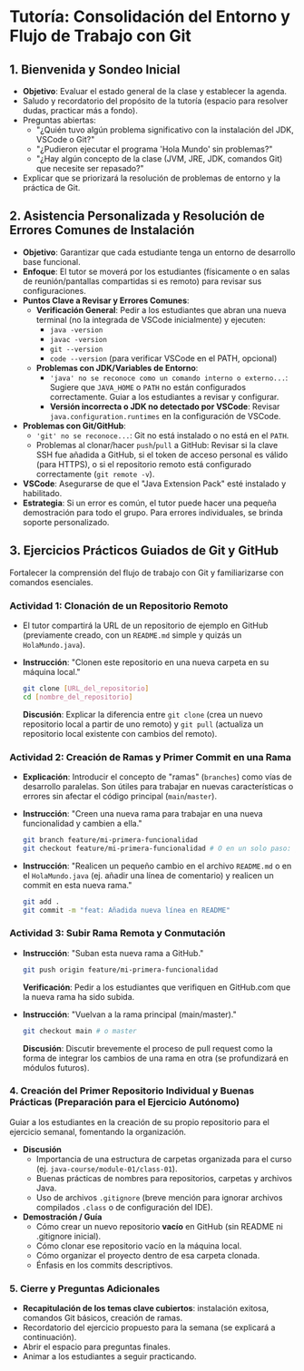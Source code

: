 # Tutoría: Consolidación del Entorno y Flujo de Trabajo con Git

## 1. Bienvenida y Sondeo Inicial

* **Objetivo**: Evaluar el estado general de la clase y establecer la agenda.
* Saludo y recordatorio del propósito de la tutoría (espacio para resolver dudas, practicar más a fondo).
* Preguntas abiertas:
  * "¿Quién tuvo algún problema significativo con la instalación del JDK, VSCode o Git?"
  * "¿Pudieron ejecutar el programa 'Hola Mundo' sin problemas?"
  * "¿Hay algún concepto de la clase (JVM, JRE, JDK, comandos Git) que necesite ser repasado?"
* Explicar que se priorizará la resolución de problemas de entorno y la práctica de Git.

## 2. Asistencia Personalizada y Resolución de Errores Comunes de Instalación

* **Objetivo**: Garantizar que cada estudiante tenga un entorno de desarrollo base funcional.
* **Enfoque**: El tutor se moverá por los estudiantes (físicamente o en salas de reunión/pantallas compartidas si es remoto) para revisar sus configuraciones.
* **Puntos Clave a Revisar y Errores Comunes**:
  * **Verificación General**: Pedir a los estudiantes que abran una nueva terminal (no la integrada de VSCode inicialmente) y ejecuten:
    * `java -version`
    * `javac -version`
    * `git --version`
    * `code --version` (para verificar VSCode en el PATH, opcional)
  * **Problemas con JDK/Variables de Entorno**:
    * `'java' no se reconoce como un comando interno o externo...`: Sugiere que `JAVA_HOME` o `PATH` no están configurados correctamente. Guiar a los estudiantes a revisar y configurar.
    * **Versión incorrecta o JDK no detectado por VSCode**: Revisar `java.configuration.runtimes` en la configuración de VSCode.
* **Problemas con Git/GitHub**:
  * `'git' no se reconoce...`: Git no está instalado o no está en el `PATH`.
  * Problemas al clonar/hacer `push`/`pull` a GitHub: Revisar si la clave SSH fue añadida a GitHub, si el token de acceso personal es válido (para HTTPS), o si el repositorio remoto está configurado correctamente (`git remote -v`).
* **VSCode**: Asegurarse de que el "Java Extension Pack" esté instalado y habilitado.
* **Estrategia**: Si un error es común, el tutor puede hacer una pequeña demostración para todo el grupo. Para errores individuales, se brinda soporte personalizado.

## 3. Ejercicios Prácticos Guiados de Git y GitHub

Fortalecer la comprensión del flujo de trabajo con Git y familiarizarse con comandos esenciales.

### Actividad 1: Clonación de un Repositorio Remoto

* El tutor compartirá la URL de un repositorio de ejemplo en GitHub (previamente creado, con un `README.md` simple y quizás un `HolaMundo.java`).
* **Instrucción**: "Clonen este repositorio en una nueva carpeta en su máquina local."

  ```bash
  git clone [URL_del_repositorio]
  cd [nombre_del_repositorio]
  ```

  **Discusión**: Explicar la diferencia entre `git clone` (crea un nuevo repositorio local a partir de uno remoto) y `git pull` (actualiza un repositorio local existente con cambios del remoto).

### Actividad 2: Creación de Ramas y Primer Commit en una Rama

* **Explicación**: Introducir el concepto de "ramas" (`branches`) como vías de desarrollo paralelas. Son útiles para trabajar en nuevas características o errores sin afectar el código principal (`main`/`master`).
* **Instrucción**: "Creen una nueva rama para trabajar en una nueva funcionalidad y cambien a ella."

  ```bash
  git branch feature/mi-primera-funcionalidad
  git checkout feature/mi-primera-funcionalidad # O en un solo paso: git checkout -b feature/mi-primera-funcionalidad
  ```

* **Instrucción**: "Realicen un pequeño cambio en el archivo `README.md` o en el `HolaMundo.java` (ej. añadir una línea de comentario) y realicen un commit en esta nueva rama."

  ```bash
  git add .
  git commit -m "feat: Añadida nueva línea en README"
  ```

### Actividad 3: Subir Rama Remota y Conmutación

* **Instrucción**: "Suban esta nueva rama a GitHub."

  ```bash
  git push origin feature/mi-primera-funcionalidad
  ```

  **Verificación**: Pedir a los estudiantes que verifiquen en GitHub.com que la nueva rama ha sido subida.

* **Instrucción**: "Vuelvan a la rama principal (main/master)."

  ```bash
  git checkout main # o master
  ```

  **Discusión**: Discutir brevemente el proceso de pull request como la forma de integrar los cambios de una rama en otra (se profundizará en módulos futuros).

### 4. Creación del Primer Repositorio Individual y Buenas Prácticas (Preparación para el Ejercicio Autónomo)

Guiar a los estudiantes en la creación de su propio repositorio para el ejercicio semanal, fomentando la organización.

* **Discusión**
  * Importancia de una estructura de carpetas organizada para el curso (ej. `java-course/module-01/class-01`).
  * Buenas prácticas de nombres para repositorios, carpetas y archivos Java.
  * Uso de archivos `.gitignore` (breve mención para ignorar archivos compilados `.class` o de configuración del IDE).
* **Demostración / Guía**
  * Cómo crear un nuevo repositorio **vacío** en GitHub (sin README ni .gitignore inicial).
  * Cómo clonar ese repositorio vacío en la máquina local.
  * Cómo organizar el proyecto dentro de esa carpeta clonada.
  * Énfasis en los commits descriptivos.

### 5. Cierre y Preguntas Adicionales

* **Recapitulación de los temas clave cubiertos**: instalación exitosa, comandos Git básicos, creación de ramas.
* Recordatorio del ejercicio propuesto para la semana (se explicará a continuación).
* Abrir el espacio para preguntas finales.
* Animar a los estudiantes a seguir practicando.
